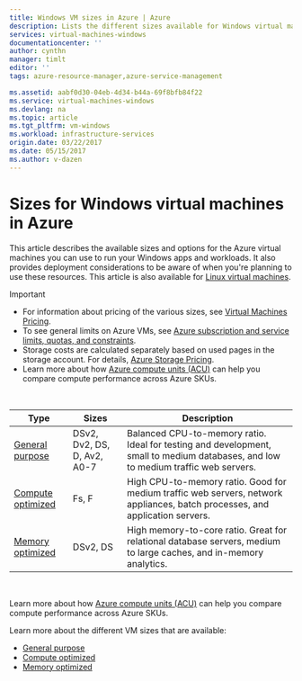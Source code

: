 ```yaml
---
title: Windows VM sizes in Azure | Azure
description: Lists the different sizes available for Windows virtual machines in Azure.
services: virtual-machines-windows
documentationcenter: ''
author: cynthn
manager: timlt
editor: ''
tags: azure-resource-manager,azure-service-management

ms.assetid: aabf0d30-04eb-4d34-b44a-69f8bfb84f22
ms.service: virtual-machines-windows
ms.devlang: na
ms.topic: article
ms.tgt_pltfrm: vm-windows
ms.workload: infrastructure-services
origin.date: 03/22/2017
ms.date: 05/15/2017
ms.author: v-dazen
---
```


# Sizes for Windows virtual machines in Azure

This article describes the available sizes and options for the Azure virtual machines you can use to run your Windows apps and workloads. It also provides deployment considerations to be aware of when you're planning to use these resources.  This article is also available for [Linux virtual machines](linux/sizes.md?toc=%2fvirtual-machines%2flinux%2ftoc.json).

> [!IMPORTANT]
>* For information about pricing of the various sizes, see [Virtual Machines Pricing](https://www.azure.cn/pricing/details/virtual-machines/). 
>* To see general limits on Azure VMs, see [Azure subscription and service limits, quotas, and constraints](../azure-subscription-service-limits.md).
>* Storage costs are calculated separately based on used pages in the storage account. For details, [Azure Storage Pricing](https://www.azure.cn/pricing/details/storage/).
> * Learn more about how [Azure compute units (ACU)](windows/acu.md) can help you compare compute performance across Azure SKUs.
>
>
<br>    

| Type                     | Sizes           |    Description       |
|--------------------------|-------------------|------------------------------------------------------------------------------------------------------------------------------------|
| [General purpose](virtual-machines-windows-sizes-general.md)          | DSv2, Dv2, DS, D, Av2, A0-7 | Balanced CPU-to-memory ratio. Ideal for testing and development, small to medium databases, and low to medium traffic web servers. |
| [Compute optimized](virtual-machines-windows-sizes-compute.md)        | Fs, F             | High CPU-to-memory ratio. Good for medium traffic web servers, network appliances, batch processes, and application servers.        |
| [Memory optimized](virtual-machines-windows-sizes-memory.md)         | DSv2, DS   | High memory-to-core ratio. Great for relational database servers, medium to large caches, and in-memory analytics.                 |

<br>

Learn more about how [Azure compute units (ACU)](windows/acu.md) can help you compare compute performance across Azure SKUs.

Learn more about the different VM sizes that are available:

- [General purpose](virtual-machines-windows-sizes-general.md)
- [Compute optimized](virtual-machines-windows-sizes-compute.md)
- [Memory optimized](virtual-machines-windows-sizes-memory.md)